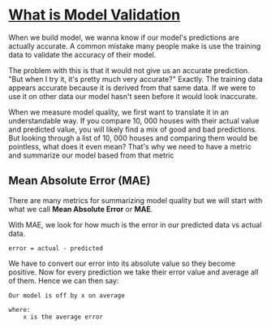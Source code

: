 # [What is Model Validation](https://www.kaggle.com/code/dansbecker/model-validation)

When we build model, we wanna know if our model's predictions are actually accurate. A common mistake many people make is use the training data to validate the accuracy of their model. 

The problem with this is that it would not give us an accurate prediction. "But when I try it, it's pretty much very accurate?" Exactly. The training data appears accurate because it is derived from that same data. If we were to use it on other data our model hasn't seen before it would look inaccurate.

When we measure model quality, we first want to translate it in an understandable way. If you compare 10, 000 houses with their actual value and predicted value, you will likely find a mix of good and bad predictions. But looking through a list of 10, 000 houses and comparing them would be pointless, what does it even mean? That's why we need to have a metric and summarize our model based from that metric

## Mean Absolute Error (MAE)

There are many metrics for summarizing model quality but we will start with what we call **Mean Absolute Error** or **MAE**.

With MAE, we look for how much is the error in our predicted data vs actual data.

```
error = actual - predicted
```

We have to convert our error into its absolute value so they become positive. Now for every prediction we take their error value and average all of them. Hence we can then say:

```
Our model is off by x on average

where: 
	x is the average error
```

